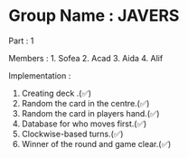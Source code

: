 # Group Name : JAVERS

Part : 1


Members : 1. Sofea
          2. Acad
          3. Aida
          4. Alif
          
Implementation :

1. Creating deck .(✅)
2. Random the card in the centre.(✅)
3. Random the card in players hand.(✅)
4. Database for who moves first.(✅)
5. Clockwise-based turns.(✅)
6. Winner of the round and game clear.(✅)
